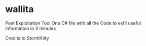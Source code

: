 # wallita
Post Exploitation Tool
One C# file with all the Code to exfil useful information in 3 minutes


Credits to StormKitty
